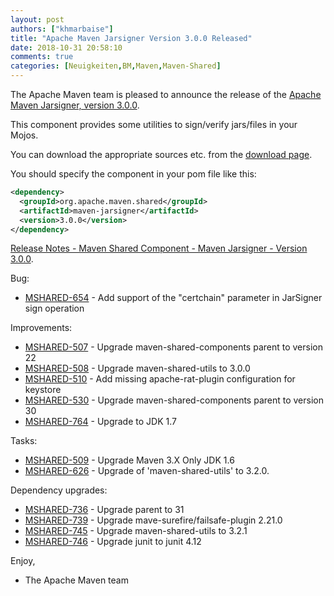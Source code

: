 ```yaml
---
layout: post
authors: ["khmarbaise"]
title: "Apache Maven Jarsigner Version 3.0.0 Released"
date: 2018-10-31 20:58:10
comments: true
categories: [Neuigkeiten,BM,Maven,Maven-Shared]
---
```

The Apache Maven team is pleased to announce the release of the 
[Apache Maven Jarsigner, version 3.0.0](https://maven.apache.org/shared/maven-jarsigner/).

This component provides some utilities to sign/verify jars/files in your Mojos.

You can download the appropriate sources etc. from the 
[download page](https://maven.apache.org/shared/maven-jarsigner/download.cgi).

You should specify the component in your pom file like this:

```xml
<dependency>
  <groupId>org.apache.maven.shared</groupId>
  <artifactId>maven-jarsigner</artifactId>
  <version>3.0.0</version>
</dependency>
```

<!-- more -->

[Release Notes - Maven Shared Component - Maven Jarsigner - Version 3.0.0](http://jira.codehaus.org/secure/ReleaseNote.jspa?projectId=11990&version=19865).

Bug:

 * [MSHARED-654](https://issues.apache.org/jira/browse/MSHARED-654) - Add support of the "certchain" parameter in JarSigner sign operation

Improvements:

 * [MSHARED-507](https://issues.apache.org/jira/browse/MSHARED-507) - Upgrade maven-shared-components parent to version 22
 * [MSHARED-508](https://issues.apache.org/jira/browse/MSHARED-508) - Upgrade maven-shared-utils to 3.0.0
 * [MSHARED-510](https://issues.apache.org/jira/browse/MSHARED-510) - Add missing apache-rat-plugin configuration for keystore
 * [MSHARED-530](https://issues.apache.org/jira/browse/MSHARED-530) - Upgrade maven-shared-components parent to version 30
 * [MSHARED-764](https://issues.apache.org/jira/browse/MSHARED-764) - Upgrade to JDK 1.7

Tasks:

 * [MSHARED-509](https://issues.apache.org/jira/browse/MSHARED-509) - Upgrade Maven 3.X Only JDK 1.6
 * [MSHARED-626](https://issues.apache.org/jira/browse/MSHARED-626) - Upgrade of 'maven-shared-utils' to 3.2.0.

Dependency upgrades:

 * [MSHARED-736](https://issues.apache.org/jira/browse/MSHARED-736) - Upgrade parent to 31
 * [MSHARED-739](https://issues.apache.org/jira/browse/MSHARED-739) - Upgrade mave-surefire/failsafe-plugin 2.21.0
 * [MSHARED-745](https://issues.apache.org/jira/browse/MSHARED-745) - Upgrade maven-shared-utils to 3.2.1
 * [MSHARED-746](https://issues.apache.org/jira/browse/MSHARED-746) - Upgrade junit to junit 4.12

Enjoy,

- The Apache Maven team
